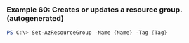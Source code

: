 
### Example 60: Creates or updates a resource group. (autogenerated)
```powershell
PS C:\> Set-AzResourceGroup -Name {Name} -Tag {Tag}


